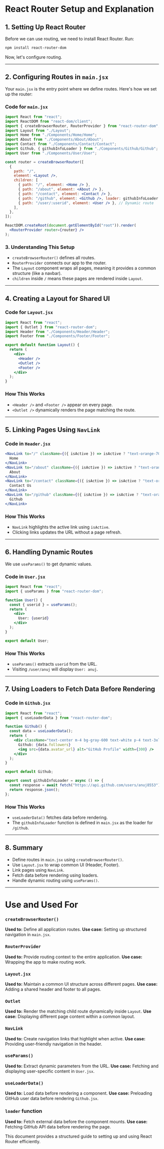 # React Router Setup and Explanation

## 1. Setting Up React Router
Before we can use routing, we need to install React Router. Run:
```sh
npm install react-router-dom
```
Now, let's configure routing.

---

## 2. Configuring Routes in `main.jsx`
Your `main.jsx` is the entry point where we define routes. Here's how we set up the router:

### Code for `main.jsx`
```jsx
import React from "react";
import ReactDOM from "react-dom/client";
import { createBrowserRouter, RouterProvider } from "react-router-dom";
import Layout from "./Layout";
import Home from "./Components/Home/Home";
import About from "./Components/About/About";
import Contact from "./Components/Contact/Contact";
import Github, { githubInfoLoader } from "./Components/Github/Github";
import User from "./Components/User/User";

const router = createBrowserRouter([
  {
    path: "/",
    element: <Layout />, 
    children: [
      { path: "/", element: <Home /> },
      { path: "/about", element: <About /> },
      { path: "/contact", element: <Contact /> },
      { path: "/github", element: <Github />, loader: githubInfoLoader },
      { path: "/user/:userid", element: <User /> }, // Dynamic route
    ],
  },
]);

ReactDOM.createRoot(document.getElementById("root")).render(
  <RouterProvider router={router} />
);
```

### 3. Understanding This Setup
- `createBrowserRouter()` defines all routes.
- `RouterProvider` connects our app to the router.
- The `Layout` component wraps all pages, meaning it provides a common structure (like a navbar).
- `children` inside `/` means these pages are rendered inside `Layout`.

---

## 4. Creating a Layout for Shared UI
### Code for `Layout.jsx`
```jsx
import React from "react";
import { Outlet } from "react-router-dom";
import Header from "./Components/Header/Header";
import Footer from "./Components/Footer/Footer";

export default function Layout() {
  return (
    <div>
      <Header />
      <Outlet />
      <Footer />
    </div>
  );
}
```
### How This Works
- `<Header />` and `<Footer />` appear on every page.
- `<Outlet />` dynamically renders the page matching the route.

---

## 5. Linking Pages Using `NavLink`
### Code in `Header.jsx`
```jsx
<NavLink to="/" className={({ isActive }) => isActive ? "text-orange-700" : "text-gray-700"}>
  Home
</NavLink>
<NavLink to="/about" className={({ isActive }) => isActive ? "text-orange-700" : "text-gray-700"}>
  About
</NavLink>
<NavLink to="/contact" className={({ isActive }) => isActive ? "text-orange-700" : "text-gray-700"}>
  Contact Us
</NavLink>
<NavLink to="/github" className={({ isActive }) => isActive ? "text-orange-700" : "text-gray-700"}>
  Github
</NavLink>
```
### How This Works
- `NavLink` highlights the active link using `isActive`.
- Clicking links updates the URL without a page refresh.

---

## 6. Handling Dynamic Routes
We use `useParams()` to get dynamic values.

### Code in `User.jsx`
```jsx
import React from "react";
import { useParams } from "react-router-dom";

function User() {
  const { userid } = useParams();
  return (
    <div>
      User: {userid}
    </div>
  );
}

export default User;
```
### How This Works
- `useParams()` extracts `userid` from the URL.
- Visiting `/user/anuj` will display `User: anuj`.

---

## 7. Using Loaders to Fetch Data Before Rendering
### Code in `Github.jsx`
```jsx
import React from "react";
import { useLoaderData } from "react-router-dom";

function Github() {
  const data = useLoaderData();
  return (
    <div className="text-center m-4 bg-gray-600 text-white p-4 text-3xl">
      Github: {data.followers}
      <img src={data.avatar_url} alt="GitHub Profile" width={300} />
    </div>
  );
}

export default Github;

export const githubInfoLoader = async () => {
  const response = await fetch("https://api.github.com/users/anuj8553");
  return response.json();
};
```
### How This Works
- `useLoaderData()` fetches data before rendering.
- The `githubInfoLoader` function is defined in `main.jsx` as the loader for `/github`.

---

## 8. Summary
- Define routes in `main.jsx` using `createBrowserRouter()`.
- Use `Layout.jsx` to wrap common UI (Header, Footer).
- Link pages using `NavLink`.
- Fetch data before rendering using loaders.
- Handle dynamic routing using `useParams()`.

---

# Use and Used For

### `createBrowserRouter()`
**Used to:** Define all application routes.
**Use case:** Setting up structured navigation in `main.jsx`.

### `RouterProvider`
**Used to:** Provide routing context to the entire application.
**Use case:** Wrapping the app to make routing work.

### `Layout.jsx`
**Used to:** Maintain a common UI structure across different pages.
**Use case:** Adding a shared header and footer to all pages.

### `Outlet`
**Used to:** Render the matching child route dynamically inside `Layout`.
**Use case:** Displaying different page content within a common layout.

### `NavLink`
**Used to:** Create navigation links that highlight when active.
**Use case:** Providing user-friendly navigation in the header.

### `useParams()`
**Used to:** Extract dynamic parameters from the URL.
**Use case:** Fetching and displaying user-specific content in `User.jsx`.

### `useLoaderData()`
**Used to:** Load data before rendering a component.
**Use case:** Preloading GitHub user data before rendering `Github.jsx`.

### `loader` function
**Used to:** Fetch external data before the component mounts.
**Use case:** Fetching GitHub API data before rendering the page.

This document provides a structured guide to setting up and using React Router efficiently.
